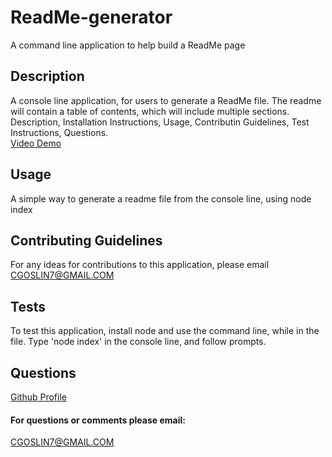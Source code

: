 # ReadMe-generator                    
A command line application to help build a ReadMe page

## Description
A console line application, for users to generate a ReadMe file. The readme will contain a table of contents, which will include multiple sections.  Description, Installation Instructions, Usage, Contributin Guidelines, Test Instructions, Questions.  
[Video Demo](https://drive.google.com/file/d/1gJiOiAIflU4vN8ZycpkRWS49XfA9J3Gy/view)

## Usage
A simple way to generate a readme file from the console line, using node index

## Contributing Guidelines
For any ideas for contributions to this application, please email CGOSLIN7@GMAIL.COM

## Tests
To test this application, install node and use the command line, while in the file.  Type 'node index' in the console line, and follow prompts.

## Questions
[Github Profile](http://github.com/CGO7)
#### For questions or comments please email:
CGOSLIN7@GMAIL.COM
